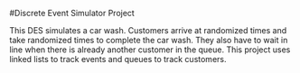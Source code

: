 #Discrete Event Simulator Project

This DES simulates a car wash. Customers arrive at randomized times and take randomized times to complete the car wash. They also have to wait in line when there is already another customer in the queue. This project uses linked lists to track events and queues to track customers. 
